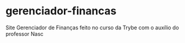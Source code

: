 # gerenciador-financas

Site Gerenciador de Finanças feito no curso da Trybe com o auxílio do professor Nasc